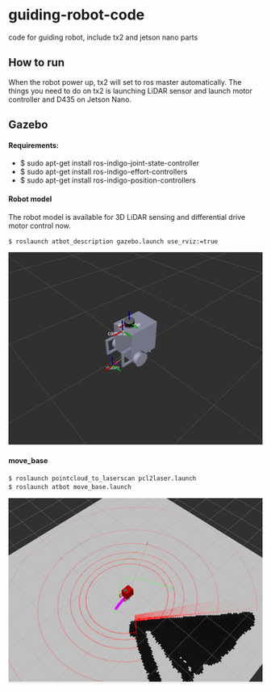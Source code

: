 # guiding-robot-code
code for guiding robot, include tx2 and jetson nano parts

## How to run
When the robot power up, tx2 will set to ros master automatically. The things you need to do on tx2 is launching LiDAR sensor and 
launch motor controller and D435 on Jetson Nano.


## Gazebo
#### Requirements:
 -  $ sudo apt-get install ros-indigo-joint-state-controller
 -  $ sudo apt-get install ros-indigo-effort-controllers
 -  $ sudo apt-get install ros-indigo-position-controllers

#### Robot model
The robot model is available for 3D LiDAR sensing and differential drive motor control now.
```bash
$ roslaunch atbot_description gazebo.launch use_rviz:=true  
```
![image](figures/atbot_rviz.png)

#### move_base
```bash
$ roslaunch pointcloud_to_laserscan pcl2laser.launch 
$ roslaunch atbot move_base.launch
```
![image](figures/atbot_movebase.png)

